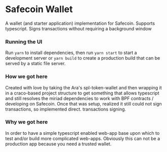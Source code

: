 # Safecoin Wallet

A wallet (and starter application) implementation for Safecoin. Supports typescript. Signs transactions without requiring a background window

### Running the UI

Run `yarn` to install dependencies, then run `yarn start` to start a development server or `yarn build` to create a production build that can be served by a static file server.

### How we got here

Created with love by taking the Ara's spl-token-wallet and then wrapping it in a craco-based project structure to get something that allows typescript and still resolves the miriad
dependencies to work with BPF contracts / developing on Safecoin. Once that was setup, realized it still could not sign transactions, so implemented direct. transactions signing.

### Why we got here

In order to have a simple typescript enabled web-app base upon which to test and/or build more complicated web-apps. Obviously this can not be a production app because you need a trusted wallet.
